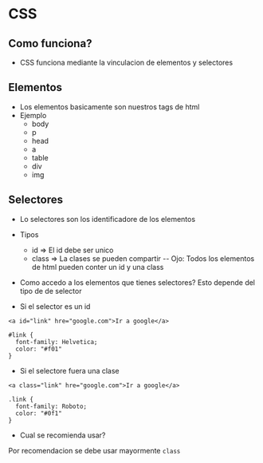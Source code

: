 # CSS

## Como funciona?
- CSS funciona mediante la vinculacion de elementos y selectores

## Elementos
- Los elementos basicamente son nuestros tags de html
- Ejemplo
  * body
  * p
  * head
  * a
  * table
  * div
  * img

## Selectores
- Lo selectores son los identificadore de los elementos
- Tipos
  * id => El id debe ser unico
  * class => La clases se pueden compartir
-- Ojo: Todos los elementos de html pueden conter un id y una class

- Como accedo a los elementos que tienes selectores?
Esto depende del tipo de de selector 
- Si el selector es un id
```
<a id="link" hre="google.com">Ir a google</a>
```

```
#link {
  font-family: Helvetica;
  color: "#f01"
}
```

- Si el selectore fuera una clase

```
<a class="link" hre="google.com">Ir a google</a>
```

```
.link {
  font-family: Roboto;
  color: "#0f1"
}
```

- Cual se recomienda usar?

Por recomendacion se debe usar mayormente ```class```

